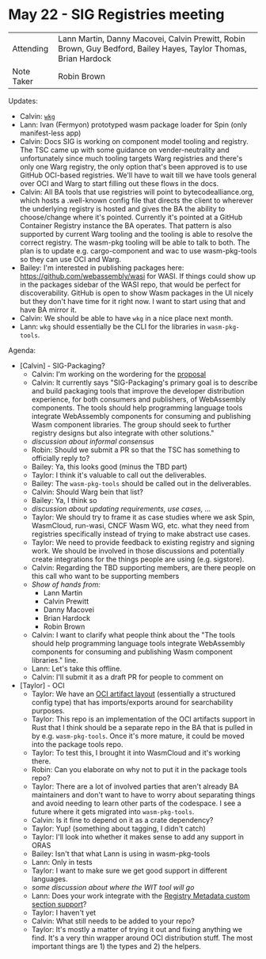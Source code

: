 # May 22 - SIG Registries meeting
|          |      | 
| -------- | -------- |
| Attending  | Lann Martin, Danny Macovei, Calvin Prewitt, Robin Brown, Guy Bedford, Bailey Hayes, Taylor Thomas, Brian Hardock
| Note Taker | Robin Brown

Updates:
- Calvin: [`wkg`](https://github.com/bytecodealliance/wasm-pkg-tools/)
- Lann: Ivan (Fermyon) prototyped wasm package loader for Spin (only manifest-less app)
- Calvin: Docs SIG is working on component model tooling and registry. The TSC came up with some guidance on vender-neutrality and unfortunately since much tooling targets Warg registries and there's only one Warg registry, the only option that's been approved is to use GitHub OCI-based registries. We'll have to wait till we have tools general over OCI and Warg to start filling out these flows in the docs.
- Calvin: All BA tools that use registries will point to bytecodealliance.org, which hosts a .well-known config file that directs the client to wherever the underlying registry is hosted and gives the BA the ability to choose/change where it's pointed. Currently it's pointed at a GitHub Container Registry instance the BA operates. That pattern is also supported by current Warg tooling and the tooling is able to resolve the correct registry. The wasm-pkg tooling will be able to talk to both. The plan is to update e.g. cargo-component and wac to use wasm-pkg-tools so they can use OCI and Warg.
- Bailey: I'm interested in publishing packages here: https://github.com/webassembly/wasi for WASI. If things could show up in the packages sidebar of the WASI repo, that would be perfect for discoverability. GitHub is open to show Wasm packages in the UI nicely but they don't have time for it right now. I want to start using that and have BA mirror it.
- Calvin: We should be able to have `wkg` in a nice place next month.
- Lann: `wkg` should essentially be the CLI for the libraries in `wasm-pkg-tools`.

Agenda:
- [Calvin] - SIG-Packaging?
    - Calvin: I'm working on the wordering for the [proposal](https://github.com/calvinrp/bytecodealliance-governance/blob/sig-packaging/SIGs/sig-packaging/proposal.md)
    - Calvin: It currently says "SIG-Packaging's primary goal is to describe and build packaging tools that improve the developer distribution experience, for both consumers and publishers, of WebAssembly components. The tools should help programming language tools integrate WebAssembly components for consuming and publishing Wasm component libraries. The group should seek to further registry designs but also integrate with other solutions."
    - *discussion about informal consensus*
    - Robin: Should we submit a PR so that the TSC has something to officially reply to?
    - Bailey: Ya, this looks good (minus the TBD part)
    - Taylor: I think it's valuable to call out the deliverables.
    - Bailey: The `wasm-pkg-tools` should be called out in the deliverables.
    - Calvin: Should Warg bein that list?
    - Bailey: Ya, I think so
    - *discussion about updating requirements, use cases, ...*
    - Taylor: We should try to frame it as case studies where we ask Spin, WasmCloud, run-wasi, CNCF Wasm WG, etc. what they need from registries specifically instead of trying to make abstract use cases.
    - Taylor: We need to provide feedback to existing registry and signing work. We should be involved in those discussions and potentially create integrations for the things people are using (e.g. sigstore).
    - Calvin: Regarding the TBD supporting members, are there people on this call who want to be supporting members
    - *Show of hands from:*
        - Lann Martin
        - Calvin Prewitt
        - Danny Macovei
        - Brian Hardock
        - Robin Brown
    - Calvin: I want to clarify what people think about the "The tools should help programming language tools integrate WebAssembly components for consuming and publishing Wasm component libraries." line.
    - Lann: Let's take this offline.
    - Calvin: I'll submit it as a draft PR for people to comment on
- [Taylor] - OCI
    - Taylor: We have an [OCI artifact layout](https://tag-runtime.cncf.io/wgs/wasm/deliverables/wasm-oci-artifact/) (essentially a structured config type) that has imports/exports around for searchability purposes.
    - Taylor: This repo is an implementation of the OCI artifacts support in Rust that I think should be a separate repo in the BA that is pulled in by e.g. `wasm-pkg-tools`. Once it's more mature, it could be moved into the package tools repo.
    - Taylor: To test this, I brought it into WasmCloud and it's working there.
    - Robin: Can you elaborate on why not to put it in the package tools repo?
    - Taylor: There are a lot of involved parties that aren't already BA maintainers and don't want to have to worry about separating things and avoid needing to learn other parts of the codespace. I see a future where it gets migrated into `wasm-pkg-tools`.
    - Calvin: Is it fine to depend on it as a crate dependency?
    - Taylor: Yup! (something about tagging, I didn't catch)
    - Taylor: I'll look into whether it makes sense to add any support in ORAS
    - Bailey: Isn't that what Lann is using in wasm-pkg-tools
    - Lann: Only in tests
    - Taylor: I want to make sure we get good support in different languages.
    - *some discussion about where the WIT tool will go*
    - Lann: Does your work integrate with the [Registry Metadata custom section support](https://docs.rs/wasm-metadata/latest/wasm_metadata/struct.RegistryMetadata.html)?
    - Taylor: I haven't yet
    - Calvin: What still needs to be added to your repo?
    - Taylor: It's mostly a matter of trying it out and fixing anything we find. It's a very thin wrapper around OCI distribution stuff. The most important things are 1) the types and 2) the helpers.
